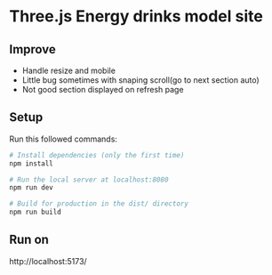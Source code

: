 # Three.js Energy drinks model site

## Improve
- Handle resize and mobile
- Little bug sometimes with snaping scroll(go to next section auto)
- Not good section displayed on refresh page

## Setup
Run this followed commands:

``` bash
# Install dependencies (only the first time)
npm install

# Run the local server at localhost:8080
npm run dev

# Build for production in the dist/ directory
npm run build
```

## Run on 
http://localhost:5173/